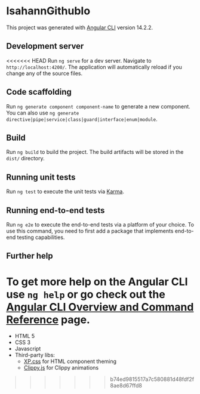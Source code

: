 # IsahannGithubIo

This project was generated with [Angular CLI](https://github.com/angular/angular-cli) version 14.2.2.

## Development server

<<<<<<< HEAD
Run `ng serve` for a dev server. Navigate to `http://localhost:4200/`. The application will automatically reload if you change any of the source files.

## Code scaffolding

Run `ng generate component component-name` to generate a new component. You can also use `ng generate directive|pipe|service|class|guard|interface|enum|module`.

## Build

Run `ng build` to build the project. The build artifacts will be stored in the `dist/` directory.

## Running unit tests

Run `ng test` to execute the unit tests via [Karma](https://karma-runner.github.io).

## Running end-to-end tests

Run `ng e2e` to execute the end-to-end tests via a platform of your choice. To use this command, you need to first add a package that implements end-to-end testing capabilities.

## Further help

To get more help on the Angular CLI use `ng help` or go check out the [Angular CLI Overview and Command Reference](https://angular.io/cli) page.
=======
- HTML 5
- CSS 3
- Javascript
- Third-party libs:
  - [XP.css](https://botoxparty.github.io/XP.css/) for HTML component theming
  - [Clippy.js](https://www.smore.com/clippy-js) for Clippy animations
>>>>>>> b74ed9815517a7c580881d48fdf2f8ae8d67ffd8
